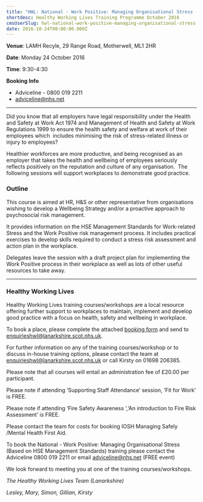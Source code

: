 ```yaml
---
title: "HWL: National - Work Positive: Managing Organisational Stress (Based on HSE Management Standards)"
shortdesc: Healthy Working Lives Training Programme October 2016
cmsUserSlug: hwl-national-work-positive-managing-organisational-stress-based-on-hse-management-standards
date: 2016-10-24T00:00:00.000Z
---
```


**Venue**: LAMH Recyle, 29 Range Road, Motherwell, ML1 2HR

**Date**: Monday 24 October 2016

**Time**: 9:30-4:30

**Booking Info**

* Adviceline - 0800 019 2211
* adviceline@nhs.net

---

Did you know that all employers have legal responsibility under the Health and Safety at Work Act 1974 and Management of Health and Safety at Work Regulations 1999 to ensure the health safety and welfare at work of their employees which  includes minimising the risk of stress-related illness or injury to employees?

Healthier workforces are more productive, and being recognised as an employer that takes the health and wellbeing of employees seriously reflects positively on the reputation and culture of any organisation.  The following sessions will support workplaces to demonstrate good practice.

### Outline

This course is aimed at HR, H&S or other representative from organisations wishing to develop a Wellbeing Strategy and/or a proactive approach to psychosocial risk management. 

It provides information on the HSE Management Standards for Work-related Stress and the Work Positive risk management process. It includes practical exercises to develop skills required to conduct a stress risk assessment and action plan in the workplace. 

Delegates leave the session with a draft project plan for implementing the Work Positive process in their workplace as well as lots of other useful resources to take away.  

---

### Healthy Working Lives

Healthy Working Lives training courses/workshops are a local resource offering further support  to workplaces to maintain, implement and develop good practice with a focus on  health, safety and wellbeing in workplace.

To book a place, please complete the attached [booking form](/docs/HWL-Booking-Form-june-2016.doc) and send to [enquirieshwl@lanarkshire.scot.nhs.uk](mailto:enquirieshwl@lanarkshire.scot.nhs.uk).

For further information on any of the training courses/workshop or to discuss in-house training options, please contact the team at [enquirieshwl@lanarkshire.scot.nhs.uk](mailto:enquirieshwl@lanarkshire.scot.nhs.uk) or call Kirsty on 01698 206385.

Please note that all courses will entail an administration fee of £20.00 per participant.

Please note if attending ‘Supporting Staff Attendance’ session, ‘Fit for Work’ is FREE.

Please note if attending ‘Fire Safety Awareness ‘,‘An introduction to Fire Risk Assessment’ is FREE.

Please contact the team for costs for booking IOSH Managing Safely /Mental Health First Aid.

To book the National - Work Positive: Managing Organisational Stress (Based on HSE Management Standards) training please contact the  Adviceline 0800 019 2211 or email  adviceline@nhs.net (FREE event)

We look forward to meeting you at one of the training courses/workshops.


*The Healthy Working Lives Team (Lanarkshire)*

*Lesley, Mary, Simon, Gillian, Kirsty*
